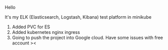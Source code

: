 Hello

It's my ELK (Elasticsearch, Logstash, Kibana) test platform in minikube 

1. Added PVC for ES
2. Added kubernetes nginx ingress
3. Going to push the project into Google cloud. Have some issues with free account ><